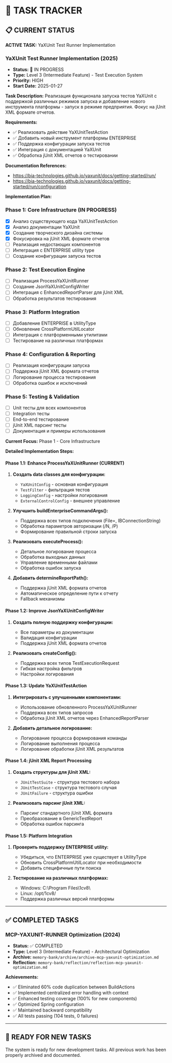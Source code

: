 # 🎯 TASK TRACKER

## 📋 CURRENT STATUS
**ACTIVE TASK:** YaXUnit Test Runner Implementation

### YaXUnit Test Runner Implementation (2025)
- **Status:** 🔄 IN PROGRESS
- **Type:** Level 3 (Intermediate Feature) - Test Execution System
- **Priority:** HIGH
- **Start Date:** 2025-01-27

**Task Description:**
Реализация функционала запуска тестов YaXUnit с поддержкой различных режимов запуска и добавление нового инструмента платформы - запуск в режиме предприятия. Фокус на jUnit XML формате отчетов.

**Requirements:**
- ✅ Реализовать действие YaXUnitTestAction
- ✅ Добавить новый инструмент платформы ENTERPRISE
- ✅ Поддержка конфигурации запуска тестов
- ✅ Интеграция с документацией YaXUnit
- ✅ Обработка jUnit XML отчетов о тестировании

**Documentation References:**
- https://bia-technologies.github.io/yaxunit/docs/getting-started/run/
- https://bia-technologies.github.io/yaxunit/docs/getting-started/run/configuration

**Implementation Plan:**

### Phase 1: Core Infrastructure (IN PROGRESS)
- [x] Анализ существующего кода YaXUnitTestAction
- [x] Анализ документации YaXUnit
- [x] Создание творческого дизайна системы
- [x] Фокусировка на jUnit XML формате отчетов
- [ ] Реализация недостающих компонентов
- [ ] Интеграция с ENTERPRISE utility type
- [ ] Создание конфигурации запуска тестов

### Phase 2: Test Execution Engine
- [ ] Реализация ProcessYaXUnitRunner
- [ ] Создание JsonYaXUnitConfigWriter
- [ ] Интеграция с EnhancedReportParser для jUnit XML
- [ ] Обработка результатов тестирования

### Phase 3: Platform Integration
- [ ] Добавление ENTERPRISE в UtilityType
- [ ] Обновление CrossPlatformUtilLocator
- [ ] Интеграция с платформенными утилитами
- [ ] Тестирование на различных платформах

### Phase 4: Configuration & Reporting
- [ ] Реализация конфигурации запуска
- [ ] Поддержка jUnit XML формата отчетов
- [ ] Логирование процесса тестирования
- [ ] Обработка ошибок и исключений

### Phase 5: Testing & Validation
- [ ] Unit тесты для всех компонентов
- [ ] Integration тесты
- [ ] End-to-end тестирование
- [ ] jUnit XML парсинг тесты
- [ ] Документация и примеры использования

**Current Focus:** Phase 1 - Core Infrastructure

**Detailed Implementation Steps:**

#### Phase 1.1: Enhance ProcessYaXUnitRunner (CURRENT)
1. **Создать data classes для конфигурации:**
   - `YaXUnitConfig` - основная конфигурация
   - `TestFilter` - фильтрация тестов
   - `LoggingConfig` - настройки логирования
   - `ExternalControlConfig` - внешнее управление

2. **Улучшить buildEnterpriseCommandArgs():**
   - Поддержка всех типов подключения (File=, IBConnectionString)
   - Обработка параметров авторизации (/N, /P)
   - Формирование правильной строки запуска

3. **Реализовать executeProcess():**
   - Детальное логирование процесса
   - Обработка выходных данных
   - Управление временными файлами
   - Обработка ошибок запуска

4. **Добавить determineReportPath():**
   - Поддержка jUnit XML формата отчетов
   - Автоматическое определение пути к отчету
   - Fallback механизмы

#### Phase 1.2: Improve JsonYaXUnitConfigWriter
1. **Создать полную поддержку конфигурации:**
   - Все параметры из документации
   - Валидация конфигурации
   - Поддержка jUnit XML формата отчетов

2. **Реализовать createConfig():**
   - Поддержка всех типов TestExecutionRequest
   - Гибкая настройка фильтров
   - Настройки логирования

#### Phase 1.3: Update YaXUnitTestAction
1. **Интегрировать с улучшенными компонентами:**
   - Использование обновленного ProcessYaXUnitRunner
   - Поддержка всех типов запросов
   - Обработка jUnit XML отчетов через EnhancedReportParser

2. **Добавить детальное логирование:**
   - Логирование процесса формирования команды
   - Логирование выполнения процесса
   - Логирование обработки jUnit XML результатов

#### Phase 1.4: jUnit XML Report Processing
1. **Создать структуры для jUnit XML:**
   - `JUnitTestSuite` - структура тестового набора
   - `JUnitTestCase` - структура тестового случая
   - `JUnitFailure` - структура ошибки

2. **Реализовать парсинг jUnit XML:**
   - Парсинг стандартного jUnit XML формата
   - Преобразование в GenericTestReport
   - Обработка ошибок парсинга

#### Phase 1.5: Platform Integration
1. **Проверить поддержку ENTERPRISE utility:**
   - Убедиться, что ENTERPRISE уже существует в UtilityType
   - Обновить CrossPlatformUtilLocator при необходимости
   - Добавить специфичные пути поиска

2. **Тестирование на различных платформах:**
   - Windows: C:\Program Files\1cv8\
   - Linux: /opt/1cv8/
   - Поддержка различных версий платформы

---

## ✅ COMPLETED TASKS

### MCP-YAXUNIT-RUNNER Optimization (2024)
- **Status:** ✅ COMPLETED
- **Type:** Level 3 (Intermediate Feature) - Architectural Optimization
- **Archive:** `memory-bank/archive/archive-mcp-yaxunit-optimization.md`
- **Reflection:** `memory-bank/reflection/reflection-mcp-yaxunit-optimization.md`

**Achievements:**
- ✅ Eliminated 60% code duplication between BuildActions
- ✅ Implemented centralized error handling with context
- ✅ Enhanced testing coverage (100% for new components)
- ✅ Optimized Spring configuration
- ✅ Maintained backward compatibility
- ✅ All tests passing (104 tests, 0 failures)

---

## 🚀 READY FOR NEW TASKS

The system is ready for new development tasks. All previous work has been properly archived and documented.

